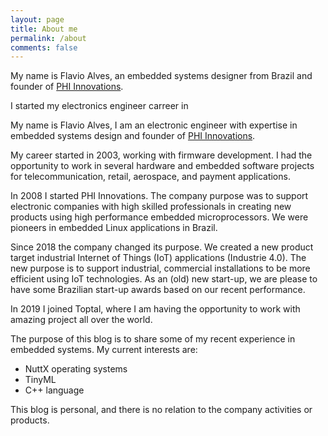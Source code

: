 ```yaml
---
layout: page
title: About me
permalink: /about
comments: false
---
```


<div class="row justify-content-between">
<div class="col-md-8 pr-5">

<p>My name is Flavio Alves, an embedded systems designer from Brazil and founder of <a href="http://www.phiinnovations.com/en">PHI Innovations</a>.

<p> I started my electronics engineer carreer in 


<p>My name is Flavio Alves, I am an electronic engineer with expertise in embedded systems design and founder of <a href="http://www.phiinnovations.com/en">PHI Innovations</a>.</p>

<p>My career started in 2003, working with firmware development. I had the opportunity to work in several hardware and embedded software projects for telecommunication, retail, aerospace, and payment applications.</p>

<p>In 2008 I started PHI Innovations. The company purpose was to support electronic companies with high skilled professionals in creating new products using high performance embedded microprocessors. We were pioneers in embedded Linux applications in Brazil.</p>

<p>Since 2018 the company changed its purpose. We created a new product target industrial Internet of Things (IoT) applications (Industrie 4.0). The new purpose is to support industrial, commercial installations to be more efficient using IoT technologies. As an (old) new start-up, we are please to have some Brazilian start-up awards based on our recent performance.</p>

<p>In 2019 I joined Toptal, where I am having the opportunity to work with amazing project all over the world.</p>

<p>The purpose of this blog is to share some of my recent experience in embedded systems. My current interests are:</p>

<ul>
<li>NuttX operating systems</li>
<li>TinyML</li>
<li>C++ language</li>
</ul>

<p>This blog is personal, and there is no relation to the company activities or products.</p>


</div>
</div>
</div>
